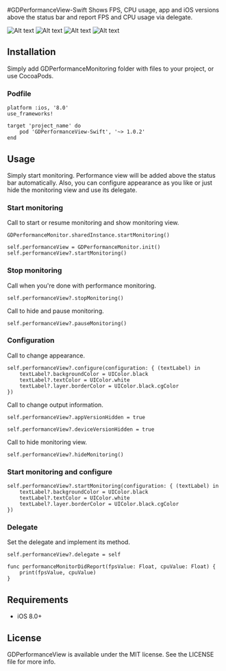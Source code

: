 #GDPerformanceView-Swift
Shows FPS, CPU usage, app and iOS versions above the status bar and report FPS and CPU usage via delegate.

![Alt text](https://github.com/dani-gavrilov/GDPerformanceView/blob/master/performance_view.PNG?raw=true "Example PNG")
![Alt text](https://github.com/dani-gavrilov/GDPerformanceView/blob/master/performance_view_2.PNG?raw=true "Example PNG")
![Alt text](https://github.com/dani-gavrilov/GDPerformanceView/blob/master/performance_view_3.PNG?raw=true "Example PNG")
![Alt text](https://github.com/dani-gavrilov/GDPerformanceView/blob/master/performance_view_4.PNG?raw=true "Example PNG")

## Installation
Simply add GDPerformanceMonitoring folder with files to your project, or use CocoaPods.

### Podfile
```
platform :ios, '8.0'
use_frameworks!

target 'project_name' do
	pod 'GDPerformanceView-Swift', '~> 1.0.2'
end
```

## Usage

Simply start monitoring. Performance view will be added above the status bar automatically.
Also, you can configure appearance as you like or just hide the monitoring view and use its delegate.

### Start monitoring

Call to start or resume monitoring and show monitoring view.

```
GDPerformanceMonitor.sharedInstance.startMonitoring()
```

```
self.performanceView = GDPerformanceMonitor.init()
self.performanceView?.startMonitoring()
```

### Stop monitoring

Call when you're done with performance monitoring.

```
self.performanceView?.stopMonitoring()
```

Call to hide and pause monitoring.

```
self.performanceView?.pauseMonitoring()
```

### Configuration

Call to change appearance.

```
self.performanceView?.configure(configuration: { (textLabel) in
	textLabel?.backgroundColor = UIColor.black
	textLabel?.textColor = UIColor.white
	textLabel?.layer.borderColor = UIColor.black.cgColor
})
```

Call to change output information.

```
self.performanceView?.appVersionHidden = true
```
```
self.performanceView?.deviceVersionHidden = true
```

Call to hide monitoring view.

```
self.performanceView?.hideMonitoring()
```

### Start monitoring and configure

```
self.performanceView?.startMonitoring(configuration: { (textLabel) in
	textLabel?.backgroundColor = UIColor.black
	textLabel?.textColor = UIColor.white
	textLabel?.layer.borderColor = UIColor.black.cgColor
})
```

### Delegate

Set the delegate and implement its method.

```
self.performanceView?.delegate = self
```

```
func performanceMonitorDidReport(fpsValue: Float, cpuValue: Float) {
	print(fpsValue, cpuValue)
}
```

## Requirements
- iOS 8.0+

## License
GDPerformanceView is available under the MIT license. See the LICENSE file for more info.
